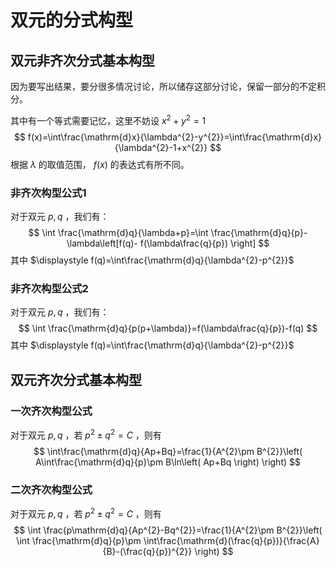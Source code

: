 # 双元的分式构型
## 双元非齐次分式基本构型
因为要写出结果，要分很多情况讨论，所以储存这部分讨论，保留一部分的不定积分。

其中有一个等式需要记忆，这里不妨设 $x^{2}+y^{2}=1$
$$
f(x)=\int\frac{\mathrm{d}x}{\lambda^{2}-y^{2}}=\int\frac{\mathrm{d}x}{\lambda^{2}-1+x^{2}}
$$
根据 $\lambda$ 的取值范围， $f(x)$ 的表达式有所不同。
### 非齐次构型公式1
对于双元 $p,q$ ，我们有：
$$
\int \frac{\mathrm{d}q}{\lambda+p}=\int \frac{\mathrm{d}q}{p}-\lambda\left[f(q)- f(\lambda\frac{q}{p}) \right] 
$$
其中 $\displaystyle f(q)=\int\frac{\mathrm{d}q}{\lambda^{2}-p^{2}}$
### 非齐次构型公式2
对于双元 $p,q$ ，我们有：
$$
\int \frac{\mathrm{d}q}{p(p+\lambda)}=f(\lambda\frac{q}{p})-f(q)
$$
其中 $\displaystyle f(q)=\int\frac{\mathrm{d}q}{\lambda^{2}-p^{2}}$

## 双元齐次分式基本构型
### 一次齐次构型公式
对于双元 $p,q$ ，若 $p^{2}\pm q^{2}=C$ ，则有
$$
\int\frac{\mathrm{d}q}{Ap+Bq}=\frac{1}{A^{2}\pm B^{2}}\left( A\int\frac{\mathrm{d}q}{p}\pm B\ln\left( Ap+Bq \right)  \right) 
$$
### 二次齐次构型公式
对于双元 $p,q$ ，若 $p^{2}\pm q^{2}=C$ ，则有
$$
\int \frac{p\mathrm{d}q}{Ap^{2}-Bq^{2}}=\frac{1}{A^{2}\pm B^{2}}\left( \int \frac{\mathrm{d}q}{p}\pm \int\frac{\mathrm{d}(\frac{q}{p})}{\frac{A}{B}-(\frac{q}{p})^{2}} \right) 
$$



